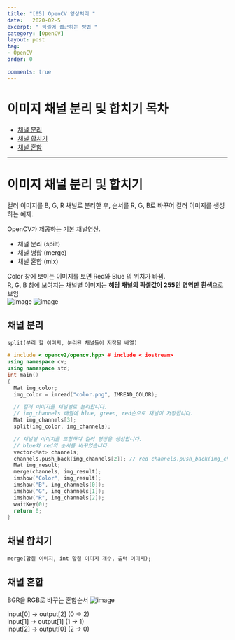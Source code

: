 ```yaml
---
title: "[05] OpenCV 영상처리 "
date:   2020-02-5
excerpt: " 픽셀에 접근하는 방법 "
category: [OpenCV]
layout: post
tag:
- OpenCV
order: 0

comments: true
---
```


# 이미지 채널 분리 및 합치기 목차
  * [채널 분리](#채널-분리)
  * [채널 합치기](#채널-합치기)
  * [채널 혼합](#채널-혼합)


---


# 이미지 채널 분리 및 합치기 
컬러 이미지를 B, G, R 채널로 분리한 후, 순서를 R, G, B로 바꾸어 컬러 이미지를 생성하는 예제.     

 
OpenCV가 제공하는 기본 채널연산.  
* 채널 분리 (spilt)  
* 채널 병합 (merge)  
* 채널 혼합 (mix)  

Color 창에 보이는 이미지를 보면 Red와 Blue 의 위치가 바뀜.    
R, G, B 창에 보여지는 채널별 이미지는 **해당 채널의 픽셀값이 255인 영역만** **흰색**으로 보임  
![image](https://user-images.githubusercontent.com/76824611/116522161-d2bae780-a90f-11eb-8945-5f1627f18701.png)
![image](https://user-images.githubusercontent.com/76824611/116522164-d484ab00-a90f-11eb-9dfa-bb3d040afb15.png)

## 채널 분리 
```split(분리 할 이미지, 분리된 채널들이 저장될 배열)```

```cpp
# include < opencv2/opencv.hpp> # include < iostream>
using namespace cv;
using namespace std;
int main()
{
  Mat img_color;
  img_color = imread("color.png", IMREAD_COLOR);

  // 컬러 이미지를 채널별로 분리합니다.
  // img_channels 배열에 blue, green, red순으로 채널이 저장됩니다.
  Mat img_channels[3];
  split(img_color, img_channels);

  // 채널별 이미지를 조합하여 컬러 영상을 생성합니다.
  // blue와 red의 순서를 바꾸었습니다.
  vector<Mat> channels;
  channels.push_back(img_channels[2]); // red channels.push_back(img_channels[1]); // green channels.push_back(img_channels[0]); // blue
  Mat img_result;
  merge(channels, img_result);
  imshow("Color", img_result);
  imshow("B", img_channels[0]);
  imshow("G", img_channels[1]);
  imshow("R", img_channels[2]);
  waitKey(0);
  return 0;
}
```

## 채널 합치기  
```merge(합칠 이미지, int 합칠 이미지 개수, 출력 이미지);```

## 채널 혼합
BGR을 RGB로 바꾸는 혼합순서 
![image](https://user-images.githubusercontent.com/76824611/116520953-596ec500-a90e-11eb-933d-789788827433.png)

input[0] -> output[2] (0 -> 2)  
input[1] -> output[1] (1 -> 1)  
input[2] -> output[0] (2 -> 0)  
  
